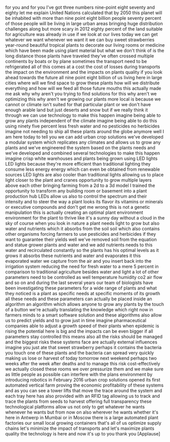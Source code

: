 
for you and for you I&#39;ve got three
numbers nine-point eight seventy and
eighty let me explain United Nations
calculated that by 2050 this planet will
be inhabited with more than nine point
eight billion people seventy percent of
those people will be living in large
urban areas bringing huge distribution
challenges along but more scary
in 2012 eighty percent of the land
suitable for agriculture was already in
use if we look at our lives today we can
get whatever we want whenever we want it
we can buy sweet strawberries year-round
beautiful tropical plants to decorate
our living rooms or medicine which have
been made using plant material but what
we don&#39;t think of is the long distance
those plants have traveled they&#39;ve often
crossed multiple continents by boats or
by plane sometimes the transport need to
be refrigerated
all of this comes at a cost the cost of
losses during transports the impact on
the environment and the impacts on
plants quality if you look ahead towards
the future all nine point eight billion
of us living here in large cities where
will we find space to grow these plants
how will we distribute everything and
how will we feed all those future mouths
this actually made me ask why why
aren&#39;t you trying to find solutions for
this why aren&#39;t we optimizing this why
aren&#39;t we growing our plants more local
is because we cannot or climate isn&#39;t
suited for that particular plant or we
don&#39;t have enough arable land but just
deserts and snow but if we really think
it through we can use technology to make
this happen imagine being able to grow
any plants independent of the climate
imagine being able to do this using
ninety five percent less fresh water and
no pesticides no herbicides imagine not
needing to ship all these plants around
the globe anymore well I am here today
to tell you we can add urban crop
solutions we&#39;ve developed a modular
system which replicates any climates and
allows us to grow any plants and we&#39;ve
engineered the system based on the
plants needs and we&#39;ve developed and
combined several technologies to make
this happen
imagine crisp white warehouses and
plants being grown using LED lights LED
lights because they&#39;re more efficient
than traditional lighting they consume
less energy energy which can even be
obtained from renewable sources LED
lights are also cooler than traditional
lights allowing us to place light closer
to the plant
and cranes opportunity to grow multiple
layers above each other bringing farming
from a 2d to a 3d model I trained the
opportunity to transform any building
room or basement into a plant production
hub LEDs allow us also to control the
spectrum and their intensity and to
steer the way a plant looks its flavor
its vitamins or minerals or executive
compounds and don&#39;t get me wrong this is
not a genetic manipulation this is
actually creating an optimal plant
environment environment for the plant to
thrive like it&#39;s a sunny day without a
cloud in the sky of course when you look
in nature a plant needs light to grow
but also water and nutrients which it
absorbs from the soil soil which also
contains other organisms forcing farmers
to use pesticides and herbicides if they
want to guarantee their yields well
we&#39;ve removed soil from the equation and
statue grower plants and water and we
add nutrients needs to this water and
recirculated constantly so the plants
has his optimal levels as it grows it
absorbs these nutrients and water and
evaporates it this evaporated water we
capture from the air and you insert back
into the irrigation system reducing the
need for fresh water to a mere 5 percent
in comparison to traditional agriculture
besides water and light a lot of other
parameters need to be controlled as well
temperature humidity co2 air flow and so
on and during the last several years our
team of biologists have been
investigating these parameters for a
wide range of plants and what they
noticed is a plant as specific needs at
specific moments of its growth all these
needs and these parameters can actually
be placed inside an algorithm an
algorithm which allows anyone to grow
any plants by the touch of a button
we&#39;re actually translating the knowledge
which right now in farmers minds to a
smart software solution and these
algorithms also allow us to predict
yields and to grow just in time imagine
pharmaceutical companies
able to adjust a growth speed of their
plants when epidemic is rising the
potential here is big and the impacts
can be even bigger if all parameters
stay controlled this means also all the
risks should be managed and the biggest
risks these systems face are actually
external influences imagine you just ate
that sweet strawberry perhaps it
contains the bacteria you touch one of
these plants and the bacteria can spread
very quickly making us lose or harvest
of today tomorrow next weekend perhaps
two weeks after the week after deaths
and to manage this risk cost-effectively
we actually closed these rooms we over
pressurize them and we make sure as
little people as possible
can interfere with the plans environment
by introducing robotics in February 2016
urban crop solutions opened its first
automated vertical farm proving the
economic profitability of these systems
and as you can see a tower lifts that
move the trace around the system and
each tray here has also provided with an
RFID tag allowing us to track and trace
the plants from seeds to harvest
offering full transparency these
technological platforms allow us not
only to get whatever he wants whenever
he wants but from now on also wherever
he wants whether it&#39;s here in Antwerp in
Mumbai
or in Moscow there is a large automated
plant factories our small local growing
containers that&#39;s all of us optimize
supply chains let&#39;s minimize the impact
of transports and let&#39;s maximize plants
quality the technology is here
and now it&#39;s up to you thank you
[Applause]
